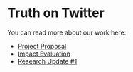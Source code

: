# Truth on Twitter

You can read more about our work here:
* [Project Proposal](https://docs.google.com/document/d/1ZS8ojOtbh2q_s8jRA12E9GrzlCusC8JNIegEOnWvj1Y/edit?usp=sharing)
* [Impact Evaluation](https://docs.google.com/document/d/1ENGBoQqtZP0EuBBjHUAKPvYoZ0mxvU2G-aEvEMEeCdY/edit?usp=sharing)
* [Research Update #1](https://docs.google.com/document/d/152MpaC_Eex7uu9GdBQzlVY9tVM4qHnmjrseak7gmjWs/edit?usp=sharing)
